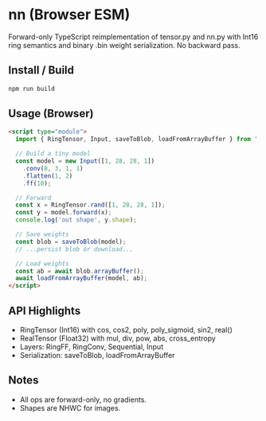 # nn (Browser ESM)

Forward-only TypeScript reimplementation of tensor.py and nn.py with Int16 ring semantics and binary .bin weight serialization. No backward pass.

## Install / Build

```bash
npm run build
```

## Usage (Browser)

```html
<script type="module">
  import { RingTensor, Input, saveToBlob, loadFromArrayBuffer } from './dist/index.js';

  // Build a tiny model
  const model = new Input([1, 28, 28, 1])
    .conv(8, 3, 1, 1)
    .flatten(1, 2)
    .ff(10);

  // Forward
  const x = RingTensor.rand([1, 28, 28, 1]);
  const y = model.forward(x);
  console.log('out shape', y.shape);

  // Save weights
  const blob = saveToBlob(model);
  // ...persist blob or download...

  // Load weights
  const ab = await blob.arrayBuffer();
  await loadFromArrayBuffer(model, ab);
</script>
```

## API Highlights
- RingTensor (Int16) with cos, cos2, poly, poly_sigmoid, sin2, real()
- RealTensor (Float32) with mul, div, pow, abs, cross_entropy
- Layers: RingFF, RingConv, Sequential, Input
- Serialization: saveToBlob, loadFromArrayBuffer

## Notes
- All ops are forward-only, no gradients.
- Shapes are NHWC for images.
